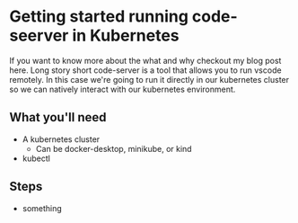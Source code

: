 # Getting started running code-seerver in Kubernetes

If you want to know more about the what and why checkout my blog post here. Long story short code-server is a tool that allows you to run vscode remotely. In this case we're going to run it directly in our kubernetes cluster so we can natively interact with our kubernetes environment.

## What you'll need

* A kubernetes cluster
  * Can be docker-desktop, minikube, or kind
* kubectl

## Steps

* something
